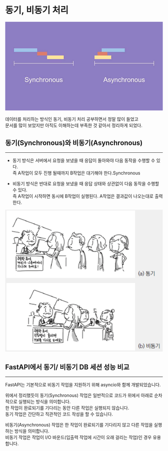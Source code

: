 # 동기, 비동기 처리

![Alt text](/What%20did%20you%20study%20today/img/image1.png)

데이터를 처리하는 방식인 동기, 비동기 처리 공부하면서 정말 많이 들었고  
문서를 많이 보았지만 아직도 이해하는데 부족한 것 같아서 정리하게 되었다.

## 동기(Synchronous)와 비동기(Asynchronous)

---

- 동기 방식은 서버에서 요청을 보냈을 때 응답이 돌아와야 다음 동작을 수행할 수 있다.  
  즉 A작업이 모두 진행 될때까지 B작업은 대기해야 한다.Synchronous

- 비동기 방식은 반대로 요청을 보냈을 때 응답 상태와 상관없이 다음 동작을 수행할 수 있다.  
  즉 A작업이 시작하면 동시에 B작업이 실행된다. A작업은 결과값이 나오는대로 출력한다.

![Alt text](/What%20did%20you%20study%20today/img/image.png)

## FastAPI에서 동기/ 비동기 DB 세션 성능 비교

---

FastAPI는 기본적으로 비동기 작업을 지원하기 위해 asyncio와 함께 개발되었습니다.

위에서 정리했듯이 동기(Synchronous) 작업은 일반적으로 코드가 위에서 아래로 순차적으로 실행되는 방식을 의미합니다.  
한 작업이 완료되기를 기다리는 동안 다른 작업은 실행되지 않습니다.  
동기 작업은 간단하고 직관적인 코드 작성을 할 수 있습니다.

비동기(Asynchronous) 작업은 한 작업이 완료되기를 기다리지 않고 다른 작업을 실행하는 방식을 의미합니다.  
비동기 작업은 작업이 I/O 바운드(입출력 작업에 시간이 오래 걸리는 작업)인 경우 유용합니다.
